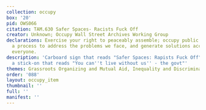 ```yaml
---
collection: occupy
box: '20'
pid: OWS066
citation: TAM.630 Safer Spaces- Racists Fuck Off
creator: Unknown; Occupy Wall Street Archives Working Group
declarations: Exercise your right to peaceably assemble; occupy public space; create
  a process to address the problems we face, and generate solutions accessible to
  everyone.
description: 'Carboard sign that reads "Safer Spaces: Rapists Fuck Off". Includes
  a stick-on that reads "You can''t live without us'' - the govt"'
themes: Grassroots Organizing and Mutual Aid, Inequality and Discrimination
order: '088'
layout: occupy_item
thumbnail: ''
full: ''
manifest: ''
---
```

